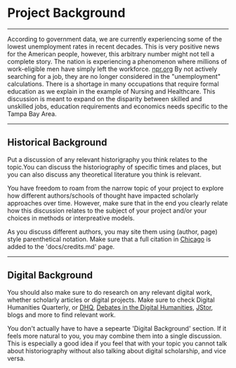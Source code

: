 # Project Background

---

According to government data, we are currently experiencing some of the lowest unemployment rates in recent decades. This is very positive news for the American people, however, this arbitrary number might not tell a complete story. The nation is experiencing a phenomenon where millions of work-eligible men have simply left the workforce. [npr.org](https://www.npr.org/2016/09/06/492849471/an-economic-mystery-why-are-men-leaving-the-workforce) By not actively searching for a job, they are no longer considered in the "unemployment" calculations. There is a shortage in many occupations that require formal education as we explain in the example of Nursing and Healthcare. This discussion is meant to expand on the disparity between skilled and unskilled jobs, education requirements and economics needs specific to the Tampa Bay Area.

---

## Historical Background

Put a discussion of any relevant historigraphy you think relates to the topic.You can discuss the historiography of specific times and places, but you can also discuss any theoretical literature you think is relevant.

You have freedom to roam from the narrow topic of your project to explore how different authors/schools of thought have impacted scholarly approaches over time. However, make sure that in the end you clearly relate how this discussion relates to the subject of your project and/or your choices in methods or interpreative models.

As you discuss different authors, you may site them using (author, page) style parenthetical notation. Make sure that a full citation in [Chicago](http://chicagomanualofstyle.org) is added to the 'docs/credits.md' page.

---

## Digital Background

You should also make sure to do research on any relevant digital work, whether scholarly articles or digital projects. Make sure to check Digital Humanities Quarterly, or [DHQ](http://www.digitalhumanities.org/dhq/), [Debates in the Digital Humanities](http://dhdebates.gc.cuny.edu/), [JStor](https://jstor.org), blogs and more to find relevant work.

You don't actually have to have a sepearte 'Digital Background' section. If it feels more natural to you, you may combine them into a single discussion. This is especially a good idea if you feel that with your topic you cannot talk about historiography without also talking about digital scholarship, and vice versa.

